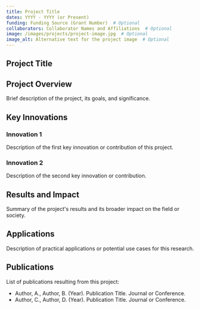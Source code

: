 ```yaml
---
title: Project Title
dates: YYYY - YYYY (or Present)
funding: Funding Source (Grant Number)  # Optional
collaborators: Collaborator Names and Affiliations  # Optional
image: /images/projects/project-image.jpg  # Optional
image_alt: Alternative text for the project image  # Optional
---
```


## Project Title

## Project Overview

Brief description of the project, its goals, and significance.

## Key Innovations

### Innovation 1

Description of the first key innovation or contribution of this project.

### Innovation 2

Description of the second key innovation or contribution.

## Results and Impact

Summary of the project's results and its broader impact on the field or society.

## Applications

Description of practical applications or potential use cases for this research.

## Publications

List of publications resulting from this project:

- Author, A., Author, B. (Year). Publication Title. Journal or Conference.
- Author, C., Author, D. (Year). Publication Title. Journal or Conference.
